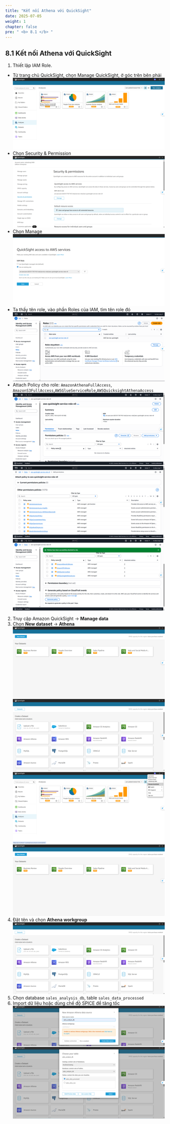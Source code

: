 ```yaml
---
title: "Kết nối Athena với QuickSight"
date: 2025-07-05
weight: 1
chapter: false
pre: " <b> 8.1 </b> "
---
```


## 8.1 Kết nối Athena với QuickSight
1. Thiết lập IAM Role.
- Từ trang chủ QuickSight, chọn Manage QuickSight, ở góc trên bên phải
![Quicksight](/images/08/081/1.png?featherlight=false&width=90pc)
- Chọn Security & Permission
![Quicksight](/images/08/081/2.png?featherlight=false&width=90pc)
- Chọn Manage
![Quicksight](/images/08/081/3.png?featherlight=false&width=90pc)
- Ta thấy tên role, vào phần Roles của IAM, tìm tên role đó
![Quicksight](/images/08/081/4.png?featherlight=false&width=90pc)
- Attach Policy cho role: `AmazonAthenaFullAccess`, `AmazonS3FullAccess`,`AWSGlueServiceRole`,`AWSQuicksightAthenaAccess`
![Quicksight](/images/08/081/5.png?featherlight=false&width=90pc)
![Quicksight](/images/08/081/6.png?featherlight=false&width=90pc)
![Quicksight](/images/08/081/7.png?featherlight=false&width=90pc)
2. Truy cập Amazon QuickSight → **Manage data**
3. Chọn **New dataset** → **Athena**
![Quicksight](/images/08/081/8.png?featherlight=false&width=90pc)
![Quicksight](/images/08/081/9.png?featherlight=false&width=90pc)
![Quicksight](/images/08/081/10.png?featherlight=false&width=90pc)
![Quicksight](/images/08/081/11.png?featherlight=false&width=90pc)
4. Đặt tên và chọn **Athena workgroup**
![Quicksight](/images/08/081/12.png?featherlight=false&width=90pc)
5. Chọn database `sales_analysis_db`, table `sales_data_processed`
6. Import dữ liệu hoặc dùng chế độ SPICE để tăng tốc
![Quicksight](/images/08/081/13.png?featherlight=false&width=90pc)
![Quicksight](/images/08/081/14.png?featherlight=false&width=90pc)
